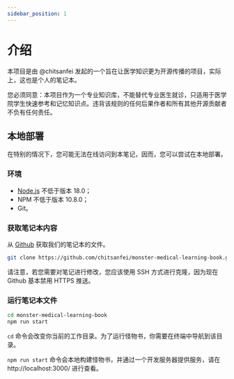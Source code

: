 ```yaml
---
sidebar_position: 1
---
```


# 介绍

本项目是由 @chitsanfei 发起的一个旨在让医学知识更为开源传播的项目，实际上，这也是个人的笔记本。

您必须同意：本项目作为一个专业知识库，不能替代专业医生就诊，只适用于医学院学生快速参考和记忆知识点。违背该规则的任何后果作者和所有其他开源贡献者不负有任何责任。

## 本地部署

在特别的情况下，您可能无法在线访问到本笔记，因而，您可以尝试在本地部署。

### 环境

- [Node.js](https://nodejs.org/en/download/) 不低于版本 18.0；
- NPM 不低于版本 10.8.0；
- Git。

### 获取笔记本内容

从 [Github](https://github.com/chitsanfei/monster-medical-learning-book) 获取我们的笔记本的文件。

```bash
git clone https://github.com/chitsanfei/monster-medical-learning-book.git
```

请注意，若您需要对笔记进行修改，您应该使用 SSH 方式进行克隆，因为现在 Github 基本禁用 HTTPS 推送。

### 运行笔记本文件

```bash
cd monster-medical-learning-book
npm run start
```
`cd` 命令会改变你当前的工作目录。为了运行怪物书，你需要在终端中导航到该目录。

`npm run start` 命令会本地构建怪物书，并通过一个开发服务器提供服务，请在 http://localhost:3000/ 进行查看。

